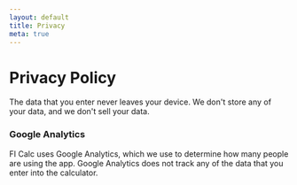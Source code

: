 ```yaml
---
layout: default
title: Privacy
meta: true
---
```


# Privacy Policy

The data that you enter never leaves your device. We don't store any of your
data, and we don't sell your data.

### Google Analytics

FI Calc uses Google Analytics, which we use to determine how many people are
using the app. Google Analytics does not track any of the data that you enter
into the calculator.
